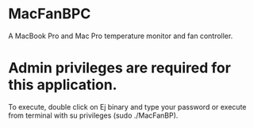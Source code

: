 # MacFanBPC
A MacBook Pro and Mac Pro temperature monitor and fan controller.
# Admin privileges are required for this application.
To execute, double click on Ej binary and type your password or execute from terminal with su privileges (sudo ./MacFanBP).
